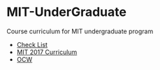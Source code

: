 # MIT-UnderGraduate
Course curriculum for MIT undergraduate program

- [Check List](https://www.eecs.mit.edu/docs/ug/Checklist_2017.pdf)
- [MIT 2017 Curriculum](https://www.eecs.mit.edu/curriculum2017)
- [OCW](https://ocw.mit.edu/courses/mit-curriculum-guide/)

